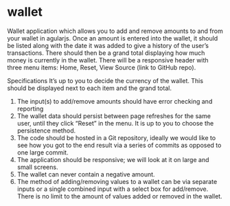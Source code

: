 # wallet
Wallet application which allows you to add and remove amounts to and from your wallet in agularjs. Once an amount is entered into the wallet, it should be listed along with the date it was added to give a history of the user’s transactions. There
should then be a grand total displaying how much money is currently in the wallet. There will be a responsive header with three menu items: Home, Reset, View Source (link to GitHub repo).

Specifications
It’s up to you to decide the currency of the wallet. This should be displayed next to each item
and the grand total.
1. The input(s) to add/remove amounts should have error checking and reporting
2. The wallet data should persist between page refreshes for the same user, until they
click “Reset” in the menu. It is up to you to choose the persistence method.
3. The code should be hosted in a Git repository, ideally we would like to see how you
got to the end result via a series of commits as opposed to one large commit.
4. The application should be responsive; we will look at it on large and small screens.
5. The wallet can never contain a negative amount.
6. The method of adding/removing values to a wallet can be via separate inputs or a
single combined input with a select box for add/remove. There is no limit to the
amount of values added or removed in the wallet.
